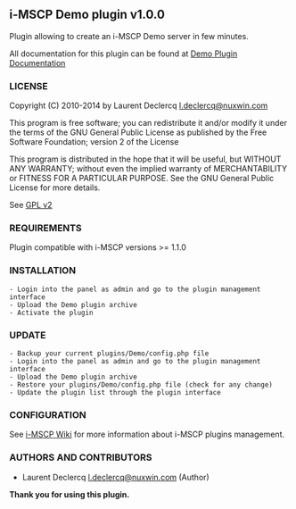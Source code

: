 ## i-MSCP Demo plugin v1.0.0

Plugin allowing to create an i-MSCP Demo server in few minutes.

All documentation for this plugin can be found at [Demo Plugin Documentation](http://wiki.i-mscp.net/doku.php?id=plugins:demo "Documentation")

### LICENSE

Copyright (C) 2010-2014 by Laurent Declercq <l.declercq@nuxwin.com>

This program is free software; you can redistribute it and/or modify
it under the terms of the GNU General Public License as published by
the Free Software Foundation; version 2 of the License

This program is distributed in the hope that it will be useful,
but WITHOUT ANY WARRANTY; without even the implied warranty of
MERCHANTABILITY or FITNESS FOR A PARTICULAR PURPOSE.  See the
GNU General Public License for more details.

See [GPL v2](http://www.gnu.org/licenses/gpl-2.0.html "GPL v2")

### REQUIREMENTS

Plugin compatible with i-MSCP versions >= 1.1.0

### INSTALLATION

	- Login into the panel as admin and go to the plugin management interface
	- Upload the Demo plugin archive
	- Activate the plugin

### UPDATE

	- Backup your current plugins/Demo/config.php file
	- Login into the panel as admin and go to the plugin management interface
	- Upload the Demo plugin archive
	- Restore your plugins/Demo/config.php file (check for any change)
	- Update the plugin list through the plugin interface

### CONFIGURATION

See [i-MSCP Wiki](http://wiki.i-mscp.net/doku.php?id=plugins:management "Plugin Management Interface") for more information about i-MSCP plugins management.

### AUTHORS AND CONTRIBUTORS

 * Laurent Declercq <l.declercq@nuxwin.com> (Author)

**Thank you for using this plugin.**

